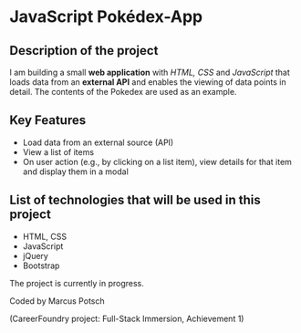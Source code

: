 # JavaScript Pokédex-App

## Description of the project

I am building a small **web application** with _HTML, CSS_ and _JavaScript_ that loads
data from an **external API** and enables the viewing of data points in detail. The contents of the Pokedex are used as an example.

## Key Features

- Load data from an external source (API)
- View a list of items
- On user action (e.g., by clicking on a list item), view details for that item and display them in a modal

## List of technologies that will be used in this project

- HTML, CSS
- JavaScript
- jQuery
- Bootstrap

The project is currently in progress.

Coded by Marcus Potsch

(CareerFoundry project: Full-Stack Immersion, Achievement 1)
